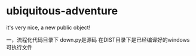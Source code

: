 # ubiquitous-adventure
it's very nice, a new public object!


一，流程化代码目录下    down.py是源码  在DIST目录下是已经编译好的windows可执行文件 
